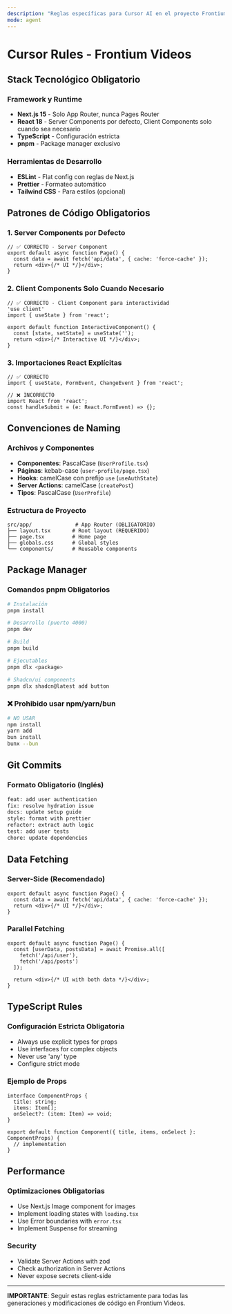 ```yaml
---
description: "Reglas específicas para Cursor AI en el proyecto Frontium Videos"
mode: agent
---
```


# Cursor Rules - Frontium Videos

## Stack Tecnológico Obligatorio

### Framework y Runtime
- **Next.js 15** - Solo App Router, nunca Pages Router
- **React 18** - Server Components por defecto, Client Components solo cuando sea necesario
- **TypeScript** - Configuración estricta
- **pnpm** - Package manager exclusivo

### Herramientas de Desarrollo
- **ESLint** - Flat config con reglas de Next.js
- **Prettier** - Formateo automático
- **Tailwind CSS** - Para estilos (opcional)

## Patrones de Código Obligatorios

### 1. Server Components por Defecto
```tsx
// ✅ CORRECTO - Server Component
export default async function Page() {
  const data = await fetch('api/data', { cache: 'force-cache' });
  return <div>{/* UI */}</div>;
}
```

### 2. Client Components Solo Cuando Necesario
```tsx
// ✅ CORRECTO - Client Component para interactividad
'use client'
import { useState } from 'react';

export default function InteractiveComponent() {
  const [state, setState] = useState('');
  return <div>{/* Interactive UI */}</div>;
}
```

### 3. Importaciones React Explícitas
```tsx
// ✅ CORRECTO
import { useState, FormEvent, ChangeEvent } from 'react';

// ❌ INCORRECTO
import React from 'react';
const handleSubmit = (e: React.FormEvent) => {};
```

## Convenciones de Naming

### Archivos y Componentes
- **Componentes**: PascalCase (`UserProfile.tsx`)
- **Páginas**: kebab-case (`user-profile/page.tsx`)
- **Hooks**: camelCase con prefijo `use` (`useAuthState`)
- **Server Actions**: camelCase (`createPost`)
- **Tipos**: PascalCase (`UserProfile`)

### Estructura de Proyecto
```
src/app/              # App Router (OBLIGATORIO)
├── layout.tsx       # Root layout (REQUERIDO)
├── page.tsx         # Home page
├── globals.css      # Global styles
└── components/      # Reusable components
```

## Package Manager

### Comandos pnpm Obligatorios
```bash
# Instalación
pnpm install

# Desarrollo (puerto 4000)
pnpm dev

# Build
pnpm build

# Ejecutables
pnpm dlx <package>

# Shadcn/ui components
pnpm dlx shadcn@latest add button
```

### ❌ Prohibido usar npm/yarn/bun
```bash
# NO USAR
npm install
yarn add
bun install
bunx --bun
```

## Git Commits

### Formato Obligatorio (Inglés)
```bash
feat: add user authentication
fix: resolve hydration issue
docs: update setup guide
style: format with prettier
refactor: extract auth logic
test: add user tests
chore: update dependencies
```

## Data Fetching

### Server-Side (Recomendado)
```tsx
export default async function Page() {
  const data = await fetch('api/data', { cache: 'force-cache' });
  return <div>{/* UI */}</div>;
}
```

### Parallel Fetching
```tsx
export default async function Page() {
  const [userData, postsData] = await Promise.all([
    fetch('/api/user'),
    fetch('/api/posts')
  ]);
  
  return <div>{/* UI with both data */}</div>;
}
```

## TypeScript Rules

### Configuración Estricta Obligatoria
- Always use explicit types for props
- Use interfaces for complex objects
- Never use 'any' type
- Configure strict mode

### Ejemplo de Props
```tsx
interface ComponentProps {
  title: string;
  items: Item[];
  onSelect?: (item: Item) => void;
}

export default function Component({ title, items, onSelect }: ComponentProps) {
  // implementation
}
```

## Performance

### Optimizaciones Obligatorias
- Use Next.js Image component for images
- Implement loading states with `loading.tsx`
- Use Error boundaries with `error.tsx`
- Implement Suspense for streaming

### Security
- Validate Server Actions with zod
- Check authorization in Server Actions
- Never expose secrets client-side

---

**IMPORTANTE**: Seguir estas reglas estrictamente para todas las generaciones y modificaciones de código en Frontium Videos. 